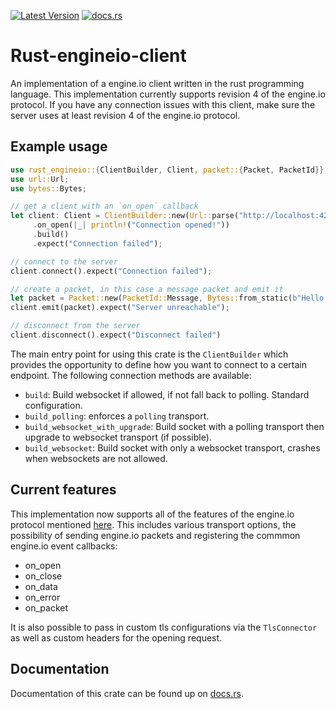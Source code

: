 [![Latest Version](https://img.shields.io/crates/v/rust_engineio)](https://crates.io/crates/rust_engine)
[![docs.rs](https://docs.rs/rust_engineio/badge.svg)](https://docs.rs/rust_engineio)

# Rust-engineio-client

An implementation of a engine.io client written in the rust programming language. This implementation currently supports revision 4 of the engine.io protocol. If you have any connection issues with this client, make sure the server uses at least revision 4 of the engine.io protocol.

## Example usage

``` rust
use rust_engineio::{ClientBuilder, Client, packet::{Packet, PacketId}};
use url::Url;
use bytes::Bytes;

// get a client with an `on_open` callback
let client: Client = ClientBuilder::new(Url::parse("http://localhost:4201").unwrap())
     .on_open(|_| println!("Connection opened!"))
     .build()
     .expect("Connection failed");

// connect to the server
client.connect().expect("Connection failed");

// create a packet, in this case a message packet and emit it
let packet = Packet::new(PacketId::Message, Bytes::from_static(b"Hello World"));
client.emit(packet).expect("Server unreachable");

// disconnect from the server
client.disconnect().expect("Disconnect failed")
```

The main entry point for using this crate is the `ClientBuilder` which provides
the opportunity to define how you want to connect to a certain endpoint. 
The following connection methods are available:
* `build`: Build websocket if allowed, if not fall back to polling. Standard configuration.
* `build_polling`: enforces a `polling` transport.
* `build_websocket_with_upgrade`: Build socket with a polling transport then upgrade to websocket transport (if possible).
* `build_websocket`: Build socket with only a websocket transport, crashes when websockets are not allowed.


## Current features

This implementation now supports all of the features of the engine.io protocol mentioned [here](https://github.com/socketio/engine.io-protocol).
This includes various transport options, the possibility of sending engine.io packets and registering the
commmon engine.io event callbacks:
* on_open
* on_close
* on_data
* on_error
* on_packet

It is also possible to pass in custom tls configurations via the `TlsConnector` as well
as custom headers for the opening request.

## Documentation

Documentation of this crate can be found up on [docs.rs](https://docs.rs/rust_engineio).
